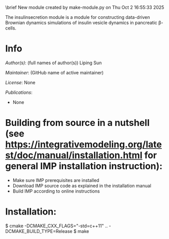 \brief New module created by make-module.py on Thu Oct 2 16:55:33 2025

The insulinsecretion module is a module for constructing data-driven
Brownian dynamics simulations of insulin vesicle dynamics in pancreatic β-cells.

# Info

_Author(s)_: (full names of author(s))
Liping Sun

_Maintainer_: (GitHub name of active maintainer)

_License_: None

_Publications_:
- None

# Building from source in a nutshell (see https://integrativemodeling.org/latest/doc/manual/installation.html for general IMP installation instruction):
- Make sure IMP prerequisites are installed
- Download IMP source code as explained in the installation manual
- Build IMP according to online instructions

# Installation:
$ cmake -DCMAKE_CXX_FLAGS="-std=c++11" .. -DCMAKE_BUILD_TYPE=Release
$ make
